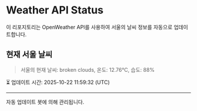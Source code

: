 
# Weather API Status

이 리포지토리는 OpenWeather API를 사용하여 서울의 날씨 정보를 자동으로 업데이트합니다.

## 현재 서울 날씨
> 서울의 현재 날씨: broken clouds, 온도: 12.76°C, 습도: 88%

⏳ 업데이트 시간: 2025-10-22 11:59:32 (UTC)

---
자동 업데이트 봇에 의해 관리됩니다.

